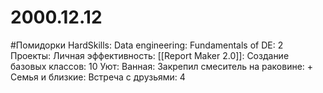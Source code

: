 # 2000.12.12


#Помидорки
HardSkills: Data engineering: Fundamentals of DE: 2
Проекты: Личная эффективность: [[Report Maker 2.0]]: Создание базовых классов: 10
Уют: Ванная: Закрепил смеситель на раковине: +
Семья и близкие: Встреча с друзьями: 4
